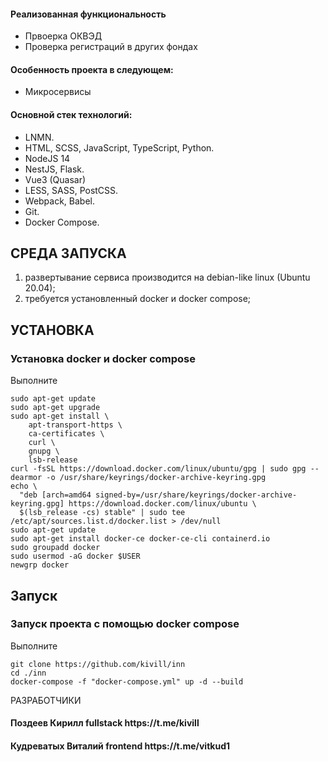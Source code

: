 <h4>Реализованная функциональность</h4>
<ul>
    <li>Првоерка ОКВЭД</li>
    <li>Проверка регистраций в других фондах</li>
</ul>

<h4>Особенность проекта в следующем:</h4>
<ul>
 <li>Микросервисы</li>
 </ul>
<h4>Основной стек технологий:</h4>
<ul>
    <li>LNMN.</li>
	<li>HTML, SCSS, JavaScript, TypeScript, Python.</li>
	<li>NodeJS 14</li>
	<li>NestJS, Flask.</li>
    <li>Vue3 (Quasar)</li>
	<li>LESS, SASS, PostCSS.</li>
	<li>Webpack, Babel.</li>
	<li>Git.</li>
	<li>Docker Compose.</li>  
 </ul>


СРЕДА ЗАПУСКА
------------
1) развертывание сервиса производится на debian-like linux (Ubuntu 20.04);
2) требуется установленный docker и docker compose;


УСТАНОВКА
------------
### Установка docker и docker compose

Выполните 
~~~
sudo apt-get update
sudo apt-get upgrade
sudo apt-get install \
    apt-transport-https \
    ca-certificates \
    curl \
    gnupg \
    lsb-release
curl -fsSL https://download.docker.com/linux/ubuntu/gpg | sudo gpg --dearmor -o /usr/share/keyrings/docker-archive-keyring.gpg
echo \
  "deb [arch=amd64 signed-by=/usr/share/keyrings/docker-archive-keyring.gpg] https://download.docker.com/linux/ubuntu \
  $(lsb_release -cs) stable" | sudo tee /etc/apt/sources.list.d/docker.list > /dev/null
sudo apt-get update
sudo apt-get install docker-ce docker-ce-cli containerd.io
sudo groupadd docker
sudo usermod -aG docker $USER
newgrp docker 
~~~

Запуск
------------
### Запуск проекта с помощью docker compose

Выполните 
~~~
git clone https://github.com/kivill/inn
cd ./inn
docker-compose -f "docker-compose.yml" up -d --build
~~~

РАЗРАБОТЧИКИ

<h4>Поздеев Кирилл fullstack https://t.me/kivill </h4>
<h4>Кудреватых Виталий frontend https://t.me/vitkud1 </h4>